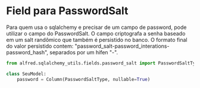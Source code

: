 # Field para PasswordSalt

Para quem usa o sqlalchemy e precisar de um campo de password, pode utilizar o campo do PasswordSalt.
O campo criptografa a senha baseado em um salt randômico que também é persistido no banco.
O formato final do valor persistido contem: "password_salt-password_interations-password_hash", separados por um hifen "-".

```python
from alfred.sqlalchemy_utils.fields.password_salt import PasswordSaltType

class SeuModel:
    password = Column(PasswordSaltType, nullable=True)

```
